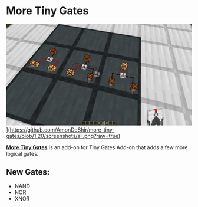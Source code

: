 # More Tiny Gates
![img1](https://github.com/AmonDeShir/more-tiny-gates/blob/main/screen1.png)](https://github.com/AmonDeShir/more-tiny-gates/blob/1.20/screenshots/all.png?raw=true)

[**More Tiny Gates**](https://www.curseforge.com/minecraft/mc-mods/more-tiny-gates) is an add-on for Tiny Gates Add-on that adds a few more logical gates.

## New Gates:
- NAND
- NOR
- XNOR
